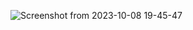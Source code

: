 
![Screenshot from 2023-10-08 19-45-47](https://github.com/Papaxenidis/Android_Project_Caller/assets/36454034/0af86781-f0cf-44e1-b318-81dace0b35cc)
